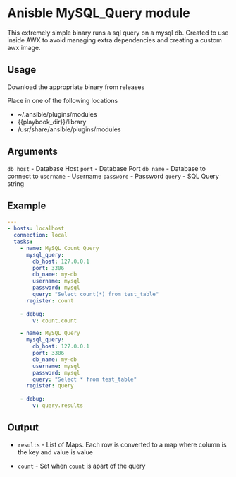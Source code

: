 # Anisble MySQL_Query module

This extremely simple binary runs a sql query on a mysql db. Created to use inside AWX to avoid managing extra dependencies and creating a custom awx image.

## Usage

Download the appropriate binary from releases

Place in one of the following locations

- ~/.ansible/plugins/modules
- {{playbook_dir}}/library
- /usr/share/ansible/plugins/modules

## Arguments

`db_host` - Database Host
`port` - Database Port
`db_name` - Database to connect to
`username` - Username
`password` - Password
`query` - SQL Query string


## Example

```yaml
---
- hosts: localhost
  connection: local
  tasks:
    - name: MySQL Count Query
      mysql_query:
        db_host: 127.0.0.1
        port: 3306
        db_name: my-db
        username: mysql
        password: mysql
        query: "Select count(*) from test_table"
      register: count
    
    - debug:
        v: count.count

    - name: MySQL Query
      mysql_query:
        db_host: 127.0.0.1
        port: 3306
        db_name: my-db
        username: mysql
        password: mysql
        query: "Select * from test_table"
      register: query
    
    - debug:
        v: query.results
``` 

## Output

- `results` - List of Maps. Each row is converted to a map where column is the key and value is value

- `count` - Set when `count` is apart of the query
